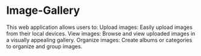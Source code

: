 # Image-Gallery
This web application allows users to:  Upload images: Easily upload images from their local devices. View images: Browse and view uploaded images in a visually appealing gallery. Organize images: Create albums or categories to organize and group images. 
